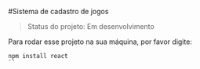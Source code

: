 #Sistema de cadastro de jogos

> Status do projeto: Em desenvolvimento

Para rodar esse projeto na sua máquina, por favor digite:

```
npm install react  
``
